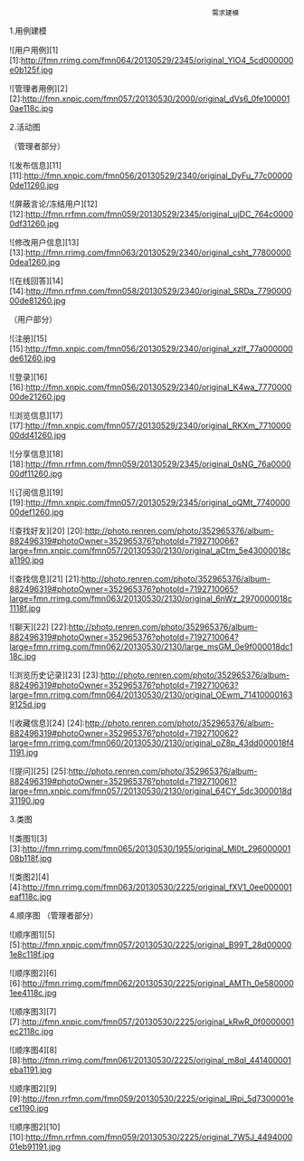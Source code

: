                                                       需求建模

1.用例建模

![用户用例][1]
[1]:http://fmn.rrimg.com/fmn064/20130529/2345/original_YlO4_5cd000000e0b125f.jpg

![管理者用例][2]
[2]:http://fmn.xnpic.com/fmn057/20130530/2000/original_dVs6_0fe1000010ae118c.jpg

2.活动图

（管理者部分）

![发布信息][11]
[11]:http://fmn.xnpic.com/fmn056/20130529/2340/original_DyFu_77c000000de11260.jpg


![屏蔽言论/冻结用户][12]
[12]:http://fmn.rrfmn.com/fmn059/20130529/2345/original_ujDC_764c00000df31260.jpg

![修改用户信息][13]
[13]:http://fmn.rrimg.com/fmn063/20130529/2340/original_csht_778000000dea1260.jpg

![在线回答][14]
[14]:http://fmn.rrfmn.com/fmn058/20130529/2340/original_SRDa_779000000de81260.jpg

（用户部分）

![注册][15]
[15]:http://fmn.xnpic.com/fmn056/20130529/2340/original_xzlf_77a000000de61260.jpg

![登录][16]
[16]:http://fmn.xnpic.com/fmn056/20130529/2340/original_K4wa_777000000de21260.jpg

![浏览信息][17]
[17]:http://fmn.xnpic.com/fmn057/20130529/2340/original_RKXm_771000000dd41260.jpg

![分享信息][18]
[18]:http://fmn.rrfmn.com/fmn059/20130529/2345/original_0sNG_76a000000df11260.jpg

![订阅信息][19]
[19]:http://fmn.xnpic.com/fmn057/20130529/2345/original_oQMt_774000000def1260.jpg

![查找好友][20]
[20]:http://photo.renren.com/photo/352965376/album-882496319#photoOwner=352965376?photoId=7192710066?large=fmn.xnpic.com/fmn057/20130530/2130/original_aCtm_5e43000018ca1190.jpg

![查找信息][21]
[21]:http://photo.renren.com/photo/352965376/album-882496319#photoOwner=352965376?photoId=7192710065?large=fmn.rrimg.com/fmn063/20130530/2130/original_6nWz_2970000018c1118f.jpg

![聊天][22]
[22]:http://photo.renren.com/photo/352965376/album-882496319#photoOwner=352965376?photoId=7192710064?large=fmn.rrimg.com/fmn062/20130530/2130/large_msGM_0e9f000018dc118c.jpg

![浏览历史记录][23]
[23]:http://photo.renren.com/photo/352965376/album-882496319#photoOwner=352965376?photoId=7192710063?large=fmn.rrimg.com/fmn064/20130530/2130/original_OEwm_714100001639125d.jpg

![收藏信息][24]
[24]:http://photo.renren.com/photo/352965376/album-882496319#photoOwner=352965376?photoId=7192710062?large=fmn.rrimg.com/fmn060/20130530/2130/original_oZ8p_43dd000018f41191.jpg

![提问][25]
[25]:http://photo.renren.com/photo/352965376/album-882496319#photoOwner=352965376?photoId=7192710061?large=fmn.xnpic.com/fmn057/20130530/2130/original_64CY_5dc3000018d31190.jpg

3.类图

![类图1][3]
[3]:http://fmn.rrimg.com/fmn065/20130530/1955/original_Ml0t_29600000108b118f.jpg

![类图2][4]
[4]:http://fmn.rrimg.com/fmn063/20130530/2225/original_fXV1_0ee000001eaf118c.jpg

4.顺序图
（管理者部分）

![顺序图1][5]
[5]:http://fmn.xnpic.com/fmn057/20130530/2225/original_B99T_28d000001e8c118f.jpg

![顺序图2][6]
[6]:http://fmn.rrimg.com/fmn062/20130530/2225/original_AMTh_0e5800001ee4118c.jpg

![顺序图3][7]
[7]:http://fmn.xnpic.com/fmn057/20130530/2225/original_kRwR_0f0000001ec2118c.jpg

![顺序图4][8]
[8]:http://fmn.rrimg.com/fmn061/20130530/2225/original_m8qI_441400001eba1191.jpg

![顺序图2][9]
[9]:http://fmn.rrfmn.com/fmn059/20130530/2225/original_IRpi_5d7300001ece1190.jpg

![顺序图2][10]
[10]:http://fmn.rrfmn.com/fmn059/20130530/2225/original_7W5J_449400001eb91191.jpg


